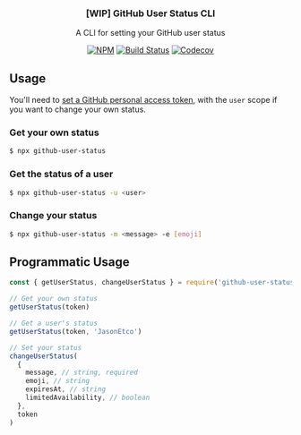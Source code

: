 <h3 align="center">[WIP] GitHub User Status CLI</h3>
<p align="center">A CLI for setting your GitHub user status<p>
<p align="center"><a href="https://npmjs.com/package/github-user-status"><img src="https://badgen.net/npm/v/github-user-status" alt="NPM"></a> <a href="https://travis-ci.org/JasonEtco/github-user-status"><img src="https://badgen.now.sh/travis/JasonEtco/github-user-status" alt="Build Status"></a> <a href="https://codecov.io/gh/JasonEtco/github-user-status/"><img src="https://badgen.now.sh/codecov/c/github/JasonEtco/github-user-status" alt="Codecov"></a></p>

## Usage

You'll need to [set a GitHub personal access token](https://help.github.com/en/articles/creating-a-personal-access-token-for-the-command-line), with the `user` scope if you want to change your own status.

### Get your own status

```sh
$ npx github-user-status
```

### Get the status of a user

```sh
$ npx github-user-status -u <user>
```

### Change your status

```sh
$ npx github-user-status -m <message> -e [emoji]
```

## Programmatic Usage

```js
const { getUserStatus, changeUserStatus } = require('github-user-status')

// Get your own status
getUserStatus(token)

// Get a user's status
getUserStatus(token, 'JasonEtco')

// Set your status
changeUserStatus(
  {
    message, // string, required
    emoji, // string
    expiresAt, // string
    limitedAvailability, // boolean
  },
  token
)
```
